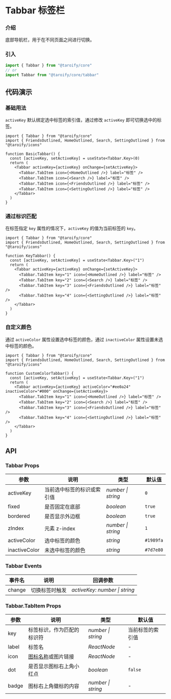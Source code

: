 # Tabbar 标签栏

### 介绍

底部导航栏，用于在不同页面之间进行切换。

### 引入

```ts
import { Tabbar } from "@taroify/core"
// or
import Tabbar from "@taroify/core/tabbar"
```

## 代码演示

### 基础用法

`activeKey` 默认绑定选中标签的索引值，通过修改 `activeKey` 即可切换选中的标签。

```tsx
import { Tabbar } from "@taroify/core"
import { FriendsOutlined, HomeOutlined, Search, SettingOutlined } from "@taroify/icons"

function BasicTabbar() {
  const [activeKey, setActiveKey] = useState<Tabbar.Key>(0)
  return (
    <Tabbar activeKey={activeKey} onChange={setActiveKey}>
      <Tabbar.TabItem icon={<HomeOutlined />} label="标签" />
      <Tabbar.TabItem icon={<Search />} label="标签" />
      <Tabbar.TabItem icon={<FriendsOutlined />} label="标签" />
      <Tabbar.TabItem icon={<SettingOutlined />} label="标签" />
    </Tabbar>
  )
}
```

### 通过标识匹配

在标签指定 `key` 属性的情况下，`activeKey` 的值为当前标签的 `key`。

```tsx
import { Tabbar } from "@taroify/core"
import { FriendsOutlined, HomeOutlined, Search, SettingOutlined } from "@taroify/icons"

function KeyTabbar() {
  const [activeKey, setActiveKey] = useState<Tabbar.Key>("1")
  return (
    <Tabbar activeKey={activeKey} onChange={setActiveKey}>
      <Tabbar.TabItem key="1" icon={<HomeOutlined />} label="标签" />
      <Tabbar.TabItem key="2" icon={<Search />} label="标签" />
      <Tabbar.TabItem key="3" icon={<FriendsOutlined />} label="标签" />
      <Tabbar.TabItem key="4" icon={<SettingOutlined />} label="标签" />
    </Tabbar>
  )
}
```

### 自定义颜色

通过 `activeColor` 属性设置选中标签的颜色，通过 `inactiveColor` 属性设置未选中标签的颜色。

```tsx
import { Tabbar } from "@taroify/core"
import { FriendsOutlined, HomeOutlined, Search, SettingOutlined } from "@taroify/icons"

function CustomColorTabbar() {
  const [activeKey, setActiveKey] = useState<Tabbar.Key>("1")
  return (
    <Tabbar activeKey={activeKey} activeColor="#ee0a24" inactiveColor="#000" onChange={setActiveKey}>
      <Tabbar.TabItem key="1" icon={<HomeOutlined />} label="标签" />
      <Tabbar.TabItem key="2" icon={<Search />} label="标签" />
      <Tabbar.TabItem key="3" icon={<FriendsOutlined />} label="标签" />
      <Tabbar.TabItem key="4" icon={<SettingOutlined />} label="标签" />
    </Tabbar>
  )
}
```

## API

### Tabbar Props

| 参数 | 说明 | 类型 | 默认值 |
| --- | --- | --- | --- |
| activeKey | 当前选中标签的标识或索引值 | _number \| string_ | `0` |
| fixed | 是否固定在底部 | _boolean_ | `true` |
| bordered | 是否显示外边框 | _boolean_ | `true` |
| zIndex | 元素 z-index | _number \| string_ | `1` |
| activeColor | 选中标签的颜色 | _string_ | `#1989fa` |
| inactiveColor | 未选中标签的颜色 | _string_ | `#7d7e80` |

### Tabbar Events

| 事件名 | 说明           | 回调参数                   |
| ------ | -------------- | -------------------------- |
| change | 切换标签时触发 | _activeKey: number \| string_ |

### Tabbar.TabItem Props

| 参数 | 说明 | 类型 | 默认值 |
| --- | --- | --- | --- |
| key | 标签标识，作为匹配的标识符 | _number \| string_ | 当前标签的索引值 |
| label | 标签名 | _ReactNode_ | - |
| icon | [图标名称](/components/icon)或图片链接 | _ReactNode_ | - |
| dot | 是否显示图标右上角小红点 | _boolean_ | `false` |
| badge | 图标右上角徽标的内容 | _number \| string_ | - |
